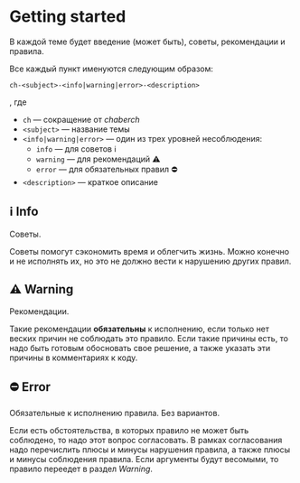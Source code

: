 # Getting started

В каждой теме будет введение (может быть),
советы, рекомендации и правила.

Все каждый пункт именуются следующим образом:

```text
ch-<subject>-<info|warning|error>-<description>
```

, где

- `ch` — сокращение от _chaberch_
- `<subject>` — название темы
- `<info|warning|error>` — один из трех уровней несоблюдения:
    - `info` — для советов :information_source:
    - `warning` — для рекомендаций :warning:
    - `error` — для обязательных правил :no_entry:
- `<description>` — краткое описание

## :information_source: Info

Советы.

Советы помогут сэкономить время и облегчить жизнь.
Можно конечно и не исполнять их,
но это не должно вести к нарушению других правил.

## :warning: Warning

Рекомендации.

Такие рекомендации **обязательны** к исполнению,
если только нет веских причин не соблюдать это правило.
Если такие причины есть, то надо быть готовым обосновать свое решение,
а также указать эти причины в комментариях к коду.

## :no_entry: Error

Обязательные к исполнению правила.
Без вариантов.

Если есть обстоятельства, в которых правило не может быть соблюдено,
то надо этот вопрос согласовать.
В рамках согласования надо перечислить плюсы и минусы нарушения правила,
а также плюсы и минусы соблюдения правила.
Если аргументы будут весомыми, то правило переедет в раздел _Warning_.
